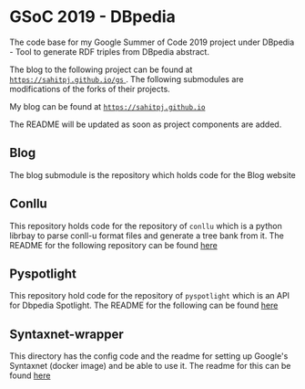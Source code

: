 # GSoC 2019 -  DBpedia

The code base for my Google Summer of Code 2019 project under DBpedia - Tool to generate RDF triples from DBpedia abstract. 

The blog to the following project can be found at [`https://sahitpj.github.io/gs` ](https://sahitpj.github.io/gs). The following submodules are modifications of the forks of their projects.

My blog can be found at [`https://sahitpj.github.io` ](https://sahitpj.github.io)

The README will be updated as soon as project components are added.

## Blog

The blog submodule is the repository which holds code for the Blog website

## Conllu

This repository holds code for the repository of `conllu` which is a python librbay to parse conll-u format files and generate a tree bank from it. The README for the following repository can be found [here](conllu/README.md)

## Pyspotlight

This repository hold code for the repository of `pyspotlight` which is an API for Dbpedia Spotlight. The README for the following can be found [here](pyspotlight/README.md)

## Syntaxnet-wrapper

This directory has the config code and the readme for setting up Google's Syntaxnet (docker image) and be able to use it. The readme for this can be found [here](syntaxnet-wrapper/README.md)

